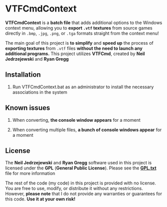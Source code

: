 # VTFCmdContext

**VTFCmdContext** is a **batch file** that adds additional options to the Windows context menu, allowing you to **export `.vtf` textures** from source games directly in `.bmp`, `.jpg`, `.png`, or `.tga` formats straight from the context menu!

The main goal of this project is **to simplify** and **speed up** the process of **exporting textures** from `.vtf` files **without the need to launch any additional programs.** This project utilizes **VTFCmd**, created by **Neil Jedrzejewski** and **Ryan Gregg**

## Installation

1. Run VTFCmdContext.bat as an administrator to install the necessary associations in the system

## Known issues

1. When converting, **the console window appears** for a moment

2. When converting multiple files, **a bunch of console windows appear** for a moment

## License

The **Neil Jedrzejewski** and **Ryan Gregg** software used in this project is licensed under the **GPL** (**General Public License**). Please see the **[GPL.txt](GPL.txt)** file for more information

The rest of the code (my code) in this project is provided with no license. You are free to use, modify, or distribute it without any restrictions. However, **please note** that I do not provide any warranties or guarantees for this code. **Use it at your own risk!**
